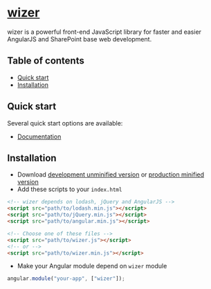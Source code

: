 # [wizer](https://github.com/nntoanbkit/wizer)

wizer is a powerful front-end JavaScript library for faster and easier AngularJS and SharePoint base web development.

## Table of contents

* [Quick start](#quick-start)
* [Installation](#installation)

## Quick start

Several quick start options are available:

* [Documentation](https://github.com/nntoanbkit/wizer/blob/feature/documents/documents/SPList.md)

## Installation

* Download [development unminified version](https://rawgit.com/nntoanbkit/wizer/master/dist/wizer.js) or [production minified version](https://rawgit.com/nntoanbkit/wizer/master/dist/wizer.min.js)
* Add these scripts to your `index.html`

````html
<!-- wizer depends on lodash, jQuery and AngularJS -->
<script src="path/to/lodash.min.js"></script>
<script src="path/to/jQuery.min.js"></script>
<script src="path/to/angular.min.js"></script>

<!-- Choose one of these files -->
<script src="path/to/wizer.js"></script>
<!-- or -->
<script src="path/to/wizer.min.js"></script>
````

* Make your Angular module depend on `wizer` module

````javascript
angular.module("your-app", ["wizer"]);
````
